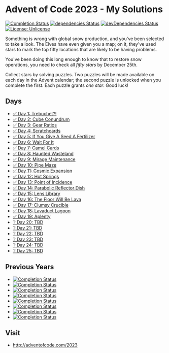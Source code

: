 # Advent of Code 2023 - My Solutions
[![Completion Status](https://img.shields.io/endpoint?url=https://raw.githubusercontent.com/staddi99/AdventOfCode/master/.github/badges/completion-2023.json)](https://github.com/staddi99/AdventOfCode/tree/main/2023)
[![dependencies Status](https://status.david-dm.org/gh/staddi99/AdventOfCode.svg)](https://david-dm.org/staddi99/AdventOfCode)
[![devDependencies Status](https://status.david-dm.org/gh/staddi99/AdventOfCode.svg?type=dev)](https://david-dm.org/staddi99/AdventOfCode?type=dev)
[![License: Unlicense](https://img.shields.io/github/license/staddi99/AdventOfCode)](https://raw.githubusercontent.com/staddi99/AdventOfCode/master/LICENSE)

Something is wrong with global snow production, and you've been selected to take a look. The Elves have even given you a map; on it, they've used stars to mark the top fifty locations that are likely to be having problems.

You've been doing this long enough to know that to restore snow operations, you need to check all _fifty stars_ by December 25th.

Collect stars by solving puzzles. Two puzzles will be made available on each day in the Advent calendar; the second puzzle is unlocked when you complete the first. Each puzzle grants _one star_. Good luck!

## Days

*  [✅ Day 1: Trebuchet?!](day_1/)
*  [✅ Day 2: Cube Conundrum](day_2/)
*  [✅ Day 3: Gear Ratios](day_3/)
*  [✅ Day 4: Scratchcards](day_4/)
*  [✅ Day 5: If You Give A Seed A Fertilizer](day_5/)
*  [✅ Day 6: Wait For It](day_6/)
*  [✅ Day 7: Camel Cards](day_7/)
*  [✅ Day 8: Haunted Wasteland](day_8/)
*  [✅ Day 9: Mirage Maintenance](day_9/)
*  [✅ Day 10: Pipe Maze](day_10/)
*  [✅ Day 11: Cosmic Expansion](day_11/)
*  [✅ Day 12: Hot Springs](day_12/)
*  [✅ Day 13: Point of Incidence](day_13/)
*  [✅ Day 14: Parabolic Reflector Dish](day_14/)
*  [✅ Day 15: Lens Library](day_15/)
*  [✅ Day 16: The Floor Will Be Lava](day_16/)
*  [✅ Day 17: Clumsy Crucible](day_17/)
*  [✅ Day 18: Lavaduct Lagoon](day_18/)
*  [✅ Day 19: Aplenty](day_19/)
*  [❔ Day 20: TBD]()
*  [❔ Day 21: TBD]()
*  [❔ Day 22: TBD]()
*  [❔ Day 23: TBD]()
*  [❔ Day 24: TBD]()
*  [❔ Day 25: TBD]()

## Previous Years
*  [![Completion Status](https://img.shields.io/endpoint?url=https://raw.githubusercontent.com/staddi99/AdventOfCode/master/.github/badges/completion-2022.json&label=2022)](https://github.com/staddi99/AdventOfCode/tree/main/2022)
*  [![Completion Status](https://img.shields.io/endpoint?url=https://raw.githubusercontent.com/staddi99/AdventOfCode/master/.github/badges/completion-2021.json&label=2021)](https://github.com/staddi99/AdventOfCode/tree/main/2021)
*  [![Completion Status](https://img.shields.io/endpoint?url=https://raw.githubusercontent.com/staddi99/AdventOfCode/master/.github/badges/completion-2020.json&label=2020)](https://github.com/staddi99/AdventOfCode/tree/main/2020)
*  [![Completion Status](https://img.shields.io/endpoint?url=https://raw.githubusercontent.com/staddi99/AdventOfCode/master/.github/badges/completion-2019.json&label=2019)](https://github.com/staddi99/AdventOfCode/tree/main/2019)
*  [![Completion Status](https://img.shields.io/endpoint?url=https://raw.githubusercontent.com/staddi99/AdventOfCode/master/.github/badges/completion-2018.json&label=2018)](https://github.com/staddi99/AdventOfCode/tree/main/2018)
*  [![Completion Status](https://img.shields.io/endpoint?url=https://raw.githubusercontent.com/staddi99/AdventOfCode/master/.github/badges/completion-2017.json&label=2017)](https://github.com/staddi99/AdventOfCode/tree/main/2017)
*  [![Completion Status](https://img.shields.io/endpoint?url=https://raw.githubusercontent.com/staddi99/AdventOfCode/master/.github/badges/completion-2016.json&label=2016)](https://github.com/staddi99/AdventOfCode/tree/main/2016)
*  [![Completion Status](https://img.shields.io/endpoint?url=https://raw.githubusercontent.com/staddi99/AdventOfCode/master/.github/badges/completion-2015.json&label=2015)](https://github.com/staddi99/AdventOfCode/tree/main/2015)

## Visit
*  http://adventofcode.com/2023